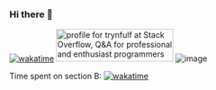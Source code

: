 ### Hi there 👋


[![wakatime](https://wakatime.com/badge/user/8eec35f3-fd84-49c8-835b-b417c4509a9a.svg)](https://wakatime.com/@8eec35f3-fd84-49c8-835b-b417c4509a9a)
<a href="https://stackoverflow.com/users/14906598/trynfulf"><img src="https://stackoverflow.com/users/flair/14906598.png" width="208" height="58" alt="profile for trynfulf at Stack Overflow, Q&amp;A for professional and enthusiast programmers" title="profile for trynfulf at Stack Overflow, Q&amp;A for professional and enthusiast programmers"></a>
![image](https://projecteuler.net/profile/mullena.png)

Time spent on section B: [![wakatime](https://wakatime.com/badge/user/8eec35f3-fd84-49c8-835b-b417c4509a9a/project/018cda39-e356-4a1a-ae5a-078999dfe1d8.svg)](https://wakatime.com/badge/user/8eec35f3-fd84-49c8-835b-b417c4509a9a/project/018cda39-e356-4a1a-ae5a-078999dfe1d8)
<!--

**trynfulf/trynfulf** is a ✨ _special_ ✨ repository because its `README.md` (this file) appears on your GitHub profile.

Here are some ideas to get you started:

- 🔭 I’m currently working on ...
- 🌱 I’m currently learning ...
- 👯 I’m looking to collaborate on ...
- 🤔 I’m looking for help with ...
- 💬 Ask me about ...
- 📫 How to reach me: ...
- 😄 Pronouns: ...
- ⚡ Fun fact: ...
-->

